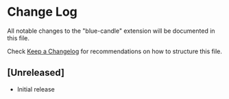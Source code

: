# Change Log

All notable changes to the "blue-candle" extension will be documented in this file.

Check [Keep a Changelog](http://keepachangelog.com/) for recommendations on how to structure this file.

## [Unreleased]

- Initial release
